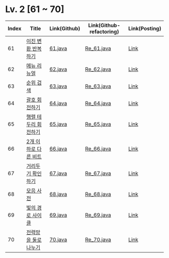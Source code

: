 # Lv. 2 \[61 ~ 70]

| Index | Title | Link(Github) | Link(Github-refactoring) | Link(Posting) |
|----|----|----|----|----|
| 61 | [이진 변환 반복하기](https://school.programmers.co.kr/learn/courses/30/lessons/70129) | [61.java](https://github.com/2384320/Programmers-Algorithm/blob/main/Lv.2/61~70/61.java) | [Re_61.java](https://github.com/2384320/Programmers-Algorithm/blob/main/Lv.2/61~70/Re_61.java) | [Link](https://swift-badge-161.notion.site/Lv-2-061-79d338dca3be4f378310a560aaf372a5?pvs=4) |
| 62 | [메뉴 리뉴얼](https://school.programmers.co.kr/learn/courses/30/lessons/72411) | [62.java](https://github.com/2384320/Programmers-Algorithm/blob/main/Lv.2/61~70/62.java) | [Re_62.java](https://github.com/2384320/Programmers-Algorithm/blob/main/Lv.2/61~70/Re_62.java) | [Link](https://swift-badge-161.notion.site/Lv-2-062-e65bdc3e51914d51ae9e28d16e76ae6d?pvs=4) |
| 63 | [순위 검색](https://school.programmers.co.kr/learn/courses/30/lessons/72412) | [63.java](https://github.com/2384320/Programmers-Algorithm/blob/main/Lv.2/61~70/63.java) | [Re_63.java](https://github.com/2384320/Programmers-Algorithm/blob/main/Lv.2/61~70/Re_63.java) | [Link](https://swift-badge-161.notion.site/Lv-2-063-025e2511d7b340eaa1c2cc5ce75e40fe?pvs=4) |
| 64 | [괄호 회전하기](https://school.programmers.co.kr/learn/courses/30/lessons/76502) | [64.java](https://github.com/2384320/Programmers-Algorithm/blob/main/Lv.2/61~70/64.java) | [Re_64.java](https://github.com/2384320/Programmers-Algorithm/blob/main/Lv.2/61~70/Re_64.java) | [Link](https://swift-badge-161.notion.site/Lv-2-064-e2f22d666eb24ace854a7579255bd101?pvs=4) |
| 65 | [행렬 테두리 회전하기](https://school.programmers.co.kr/learn/courses/30/lessons/77485) | [65.java](https://github.com/2384320/Programmers-Algorithm/blob/main/Lv.2/61~70/65.java) | [Re_65.java](https://github.com/2384320/Programmers-Algorithm/blob/main/Lv.2/61~70/Re_65.java) | [Link](https://swift-badge-161.notion.site/Lv-2-065-2c9fa87bfd81449db750873556af9273?pvs=4) |
| 66 | [2개 이하로 다른 비트](https://school.programmers.co.kr/learn/courses/30/lessons/77885) | [66.java](https://github.com/2384320/Programmers-Algorithm/blob/main/Lv.2/61~70/66.java) | [Re_66.java](https://github.com/2384320/Programmers-Algorithm/blob/main/Lv.2/61~70/Re_66.java) | [Link](https://swift-badge-161.notion.site/Lv-2-066-2-231c509389e24759bda45a549198a977?pvs=4) |
| 67 | [거리두기 확인하기](https://school.programmers.co.kr/learn/courses/30/lessons/81302) | [67.java](https://github.com/2384320/Programmers-Algorithm/blob/main/Lv.2/61~70/67.java) | [Re_67.java](https://github.com/2384320/Programmers-Algorithm/blob/main/Lv.2/61~70/Re_67.java) | [Link]() |
| 68 | [모음 사전](https://school.programmers.co.kr/learn/courses/30/lessons/84512) | [68.java](https://github.com/2384320/Programmers-Algorithm/blob/main/Lv.2/61~70/68.java) | [Re_68.java](https://github.com/2384320/Programmers-Algorithm/blob/main/Lv.2/61~70/Re_68.java) | [Link]() |
| 69 | [빛의 경로 사이클](https://school.programmers.co.kr/learn/courses/30/lessons/86052) | [69.java](https://github.com/2384320/Programmers-Algorithm/blob/main/Lv.2/61~70/69.java) | [Re_69.java](https://github.com/2384320/Programmers-Algorithm/blob/main/Lv.2/61~70/Re_69.java) | [Link]() |
| 70 | [전력망을 둘로 나누기](https://school.programmers.co.kr/learn/courses/30/lessons/86971) | [70.java](https://github.com/2384320/Programmers-Algorithm/blob/main/Lv.2/61~70/70.java) | [Re_70.java](https://github.com/2384320/Programmers-Algorithm/blob/main/Lv.2/61~70/Re_70.java) | [Link]() |